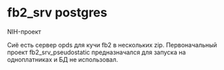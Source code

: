 # fb2_srv postgres

NIH-проект

Сиё есть сервер opds для кучи fb2 в нескольких zip. Первоначальный проект fb2_srv_pseudostatic предназначался для запуска на одноплатниках и БД не использовал.



